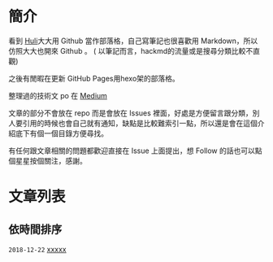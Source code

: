 # 簡介

看到 [Huli](https://github.com/aszx87410)大大用 Github 當作部落格，自己寫筆記也很喜歡用 Markdown，所以仿照大大也開來 Github 。
( 以筆記而言，hackmd的流量或是搜尋分類比較不直觀)

之後有閒暇在更新 GitHub Pages用hexo架的部落格。

整理過的技術文 po 在 [Medium](https://medium.com/@Ashe_Li)


文章的部分不會放在 repo 而是會放在 Issues 裡面，好處是方便留言跟分類，別人要引用的時候也會自己就有通知，缺點是比較難索引一點，所以還是會在這個介紹底下有個一個目錄方便尋找。

有任何跟文章相關的問題都歡迎直接在 Issue 上面提出，想 Follow 的話也可以點個星星按個關注，感謝。

# 文章列表

## 依時間排序

`2018-12-22`  [xxxxx](https://github.com/lucifiel0121/blog/issues/1)  
